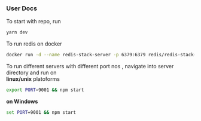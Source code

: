 ### User Docs
To start with repo, run
```bash
yarn dev
```

To run redis on docker
```bash
docker run -d --name redis-stack-server -p 6379:6379 redis/redis-stack-server:latest 
```
To run different servers with different port nos , navigate into server directory and run on<br/>
**linux/unix** platoforms
```bash
export PORT=9001 && npm start 
```
**on Windows**
```bat
set PORT=9001 && npm start
```
